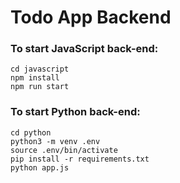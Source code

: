 # Todo App Backend

### To start JavaScript back-end:
```
cd javascript
npm install
npm run start
```

### To start Python back-end:
```
cd python
python3 -m venv .env
source .env/bin/activate
pip install -r requirements.txt
python app.js
```
